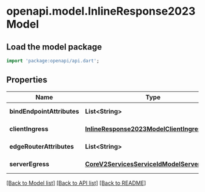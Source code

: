 # openapi.model.InlineResponse2023Model

## Load the model package
```dart
import 'package:openapi/api.dart';
```

## Properties
Name | Type | Description | Notes
------------ | ------------- | ------------- | -------------
**bindEndpointAttributes** | **List&lt;String&gt;** |  | [default to []]
**clientIngress** | [**InlineResponse2023ModelClientIngress**](InlineResponse2023ModelClientIngress.md) |  | [default to null]
**edgeRouterAttributes** | **List&lt;String&gt;** |  | [default to []]
**serverEgress** | [**CoreV2ServicesServiceIdModelServerEgress**](CoreV2ServicesServiceIdModelServerEgress.md) |  | [default to null]

[[Back to Model list]](../README.md#documentation-for-models) [[Back to API list]](../README.md#documentation-for-api-endpoints) [[Back to README]](../README.md)


